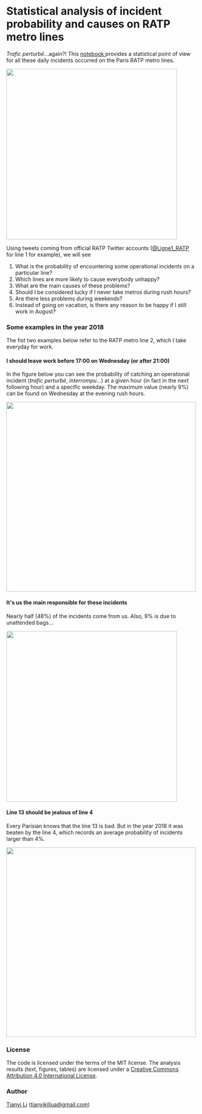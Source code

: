 # Statistical analysis of incident probability and causes on RATP metro lines

*Trafic perturbé*...again?! This [notebook ](https://github.com/tianyikillua/ratp-metro-incident/blob/master/ratp-metro-incident.ipynb) provides a statistical point of view for all these daily incidents occurred on the Paris RATP metro lines.

<img width="450" src="https://user-images.githubusercontent.com/4027283/52844997-46dd8c00-3106-11e9-8e6d-3f812c8140c3.png">

Using tweets coming from official RATP Twitter accounts ([@Ligne1_RATP](https://twitter.com/Ligne1_RATP) for line 1 for example), we will see

1. What is the probability of encountering some operational incidents on a particular line?
2. Which lines are more likely to cause everybody unhappy?
3. What are the main causes of these problems?
4. Should I be considered lucky if I never take metros during rush hours?
5. Are there less problems during weekends?
6. Instead of going on vacation, is there any reason to be happy if I still work in August?

### Some examples in the year 2018

The fist two examples below refer to the RATP metro line 2, which I take everyday for work.

#### I should leave work before 17:00 on Wednesday (or after 21:00)

In the figure below you can see the probability of catching an operational incident (*trafic perturbé*, *interrompu*...) at a given hour (in fact in the next following hour) and a specific weekday. The maximum value (nearly 9%) can be found on Wednesday at the evening rush hours.

<img width="500" src="https://user-images.githubusercontent.com/4027283/52820966-c55a0f80-30ad-11e9-867d-c927fb74ca37.png">

#### It's us the main responsible for these incidents

Nearly half (48%) of the incidents come from us. Also, 9% is due to unattended bags...

<img width="450" src="https://user-images.githubusercontent.com/4027283/52821080-166a0380-30ae-11e9-8244-ad7e087cff89.png">

#### Line 13 should be jealous of line 4

Every Parisian knows that the line 13 is bad. But in the year 2018 it was beaten by the line 4, which records an average probability of incidents larger than 4%.

<img width="500" src="https://user-images.githubusercontent.com/4027283/52821104-2681e300-30ae-11e9-8ef3-7cb166656605.png">

### License

The code is licensed under the terms of the MIT license. The analysis results (text, figures, tables) are licensed under a [Creative Commons Attribution 4.0 International License](http://creativecommons.org/licenses/by/4.0/).

### Author

[Tianyi Li](https://www.linkedin.com/in/tianyikillua) ([tianyikillua@gmail.com](mailto:tianyikillua@gmail.com))